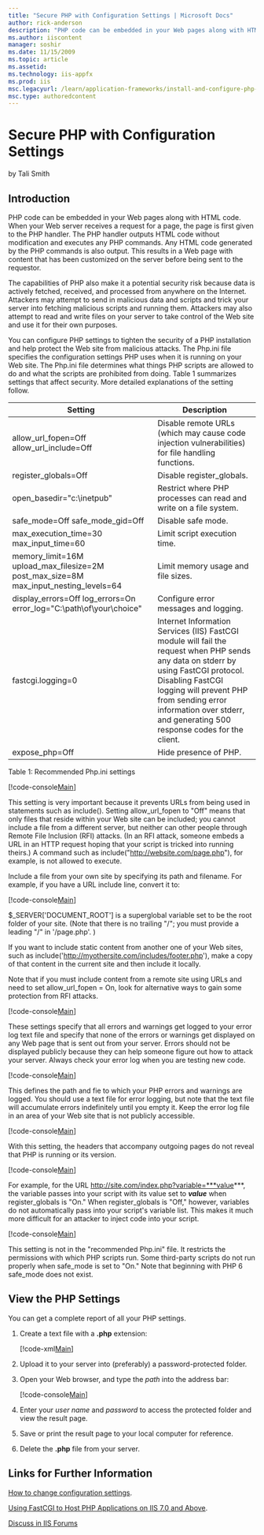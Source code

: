 ```yaml
---
title: "Secure PHP with Configuration Settings | Microsoft Docs"
author: rick-anderson
description: "PHP code can be embedded in your Web pages along with HTML code. When your Web server receives a request for a page, the page is first given to the PHP handl..."
ms.author: iiscontent
manager: soshir
ms.date: 11/15/2009
ms.topic: article
ms.assetid: 
ms.technology: iis-appfx
ms.prod: iis
msc.legacyurl: /learn/application-frameworks/install-and-configure-php-on-iis/secure-php-with-configuration-settings
msc.type: authoredcontent
---
```

Secure PHP with Configuration Settings
====================
by Tali Smith

## Introduction

PHP code can be embedded in your Web pages along with HTML code. When your Web server receives a request for a page, the page is first given to the PHP handler. The PHP handler outputs HTML code without modification and executes any PHP commands. Any HTML code generated by the PHP commands is also output. This results in a Web page with content that has been customized on the server before being sent to the requestor.

The capabilities of PHP also make it a potential security risk because data is actively fetched, received, and processed from anywhere on the Internet. Attackers may attempt to send in malicious data and scripts and trick your server into fetching malicious scripts and running them. Attackers may also attempt to read and write files on your server to take control of the Web site and use it for their own purposes.

You can configure PHP settings to tighten the security of a PHP installation and help protect the Web site from malicious attacks. The Php.ini file specifies the configuration settings PHP uses when it is running on your Web site. The Php.ini file determines what things PHP scripts are allowed to do and what the scripts are prohibited from doing. Table 1 summarizes settings that affect security. More detailed explanations of the setting follow.

| **Setting** | **Description** |
| --- | --- |
| allow\_url\_fopen=Off allow\_url\_include=Off | Disable remote URLs (which may cause code injection vulnerabilities) for file handling functions. |
| register\_globals=Off | Disable register\_globals. |
| open\_basedir="c:\inetpub\" | Restrict where PHP processes can read and write on a file system. |
| safe\_mode=Off safe\_mode\_gid=Off | Disable safe mode. |
| max\_execution\_time=30 max\_input\_time=60 | Limit script execution time. |
| memory\_limit=16M upload\_max\_filesize=2M post\_max\_size=8M max\_input\_nesting\_levels=64 | Limit memory usage and file sizes. |
| display\_errors=Off log\_errors=On error\_log="C:\path\of\your\choice" | Configure error messages and logging. |
| fastcgi.logging=0 | Internet Information Services (IIS) FastCGI module will fail the request when PHP sends any data on stderr by using FastCGI protocol. Disabling FastCGI logging will prevent PHP from sending error information over stderr, and generating 500 response codes for the client. |
| expose\_php=Off | Hide presence of PHP. |

Table 1: Recommended Php.ini settings


[!code-console[Main](secure-php-with-configuration-settings/samples/sample1.cmd)]


This setting is very important because it prevents URLs from being used in statements such as include(). Setting allow\_url\_fopen to "Off" means that only files that reside within your Web site can be included; you cannot include a file from a different server, but neither can other people through Remote File Inclusion (RFI) attacks. (In an RFI attack, someone embeds a URL in an HTTP request hoping that your script is tricked into running theirs.) A command such as include("http://website.com/page.php"), for example, is not allowed to execute.

Include a file from your own site by specifying its path and filename. For example, if you have a URL include line, convert it to:


[!code-console[Main](secure-php-with-configuration-settings/samples/sample2.cmd)]


$\_SERVER['DOCUMENT\_ROOT'] is a superglobal variable set to be the root folder of your site. (Note that there is no trailing "/"; you must provide a leading "/" in '/page.php'. )

If you want to include static content from another one of your Web sites, such as include('http://myothersite.com/includes/footer.php'), make a copy of that content in the current site and then include it locally.

Note that if you must include content from a remote site using URLs and need to set allow\_url\_fopen = On, look for alternative ways to gain some protection from RFI attacks.


[!code-console[Main](secure-php-with-configuration-settings/samples/sample3.cmd)]


These settings specify that all errors and warnings get logged to your error log text file and specify that none of the errors or warnings get displayed on any Web page that is sent out from your server. Errors should not be displayed publicly because they can help someone figure out how to attack your server. Always check your error log when you are testing new code.


[!code-console[Main](secure-php-with-configuration-settings/samples/sample4.cmd)]


This defines the path and fie to which your PHP errors and warnings are logged. You should use a text file for error logging, but note that the text file will accumulate errors indefinitely until you empty it. Keep the error log file in an area of your Web site that is not publicly accessible.


[!code-console[Main](secure-php-with-configuration-settings/samples/sample5.cmd)]


With this setting, the headers that accompany outgoing pages do not reveal that PHP is running or its version.


[!code-console[Main](secure-php-with-configuration-settings/samples/sample6.cmd)]


For example, for the URL http://site.com/index.php?variable=***value***, the variable passes into your script with its value set to ***value*** when register\_globals is "On." When register\_globals is "Off," however, variables do not automatically pass into your script's variable list. This makes it much more difficult for an attacker to inject code into your script.


[!code-console[Main](secure-php-with-configuration-settings/samples/sample7.cmd)]


This setting is not in the "recommended Php.ini" file. It restricts the permissions with which PHP scripts run. Some third-party scripts do not run properly when safe\_mode is set to "On." Note that beginning with PHP 6 safe\_mode does not exist.

## View the PHP Settings

You can get a complete report of all your PHP settings.

1. Create a text file with a **.php** extension:  

    [!code-xml[Main](secure-php-with-configuration-settings/samples/sample8.xml)]
2. Upload it to your server into (preferably) a password-protected folder.
3. Open your Web browser, and type the *path* into the address bar:  

    [!code-console[Main](secure-php-with-configuration-settings/samples/sample9.cmd)]
4. Enter your *user name* and *password* to access the protected folder and view the result page.
5. Save or print the result page to your local computer for reference.
6. Delete the **.php** file from your server.

## Links for Further Information

[How to change configuration settings](http://ie.php.net/configuration.changes).

[Using FastCGI to Host PHP Applications on IIS 7.0 and Above](../install-and-configure-php-applications-on-iis/using-fastcgi-to-host-php-applications-on-iis.md#PHP_Security_Recommendations_).

[Discuss in IIS Forums](https://forums.iis.net/1102.aspx)